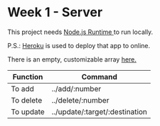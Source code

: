 # Week 1 - Server 
 
This project needs [Node.js Runtime ](https://nodejs.org/en/download/) to run locally.


P.S.: [Heroku](https://id.heroku.com/login) is used to deploy that app to online. 

There is an empty, customizable array [here.](https://javascript-hw1.herokuapp.com/)

|  Function |  Command |
|--|--|
| To add | ../add/:number |
| To delete | ../delete/:number|
| To update|../update/:target/:destination|

